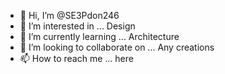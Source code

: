 - 👋 Hi, I’m @SE3Pdon246
- 👀 I’m interested in ... Design
- 🌱 I’m currently learning ... Architecture
- 💞️ I’m looking to collaborate on ... Any creations
- 📫 How to reach me ... here

<!---
SE3Pdon246/SE3Pdon246 is a ✨ special ✨ repository because its `README.md` (this file) appears on your GitHub profile.
You can click the Preview link to take a look at your changes.
--->
